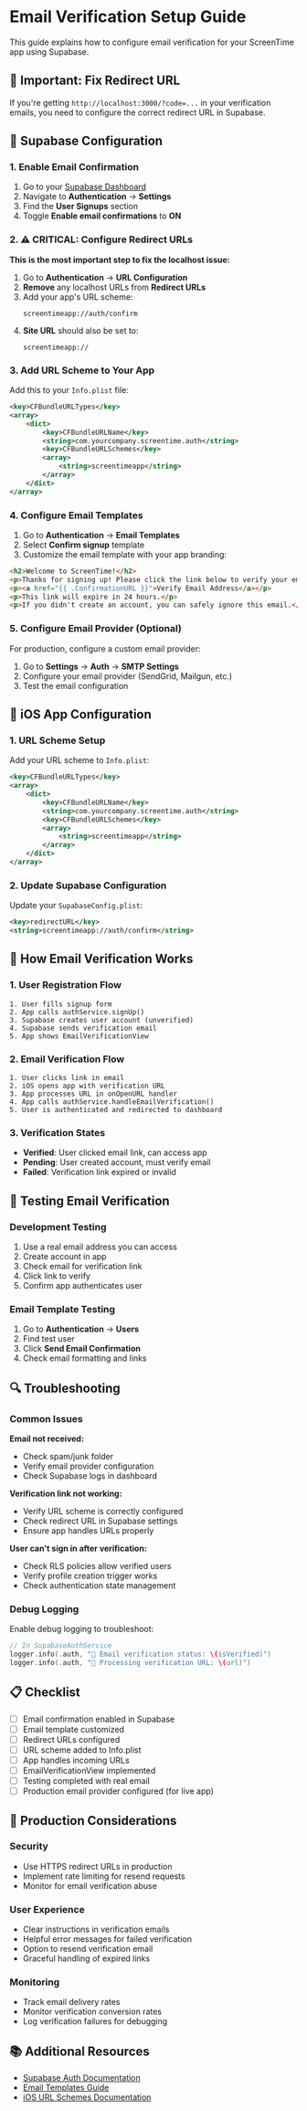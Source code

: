 # Email Verification Setup Guide

This guide explains how to configure email verification for your ScreenTime app using Supabase.

## 🚨 **Important: Fix Redirect URL**

If you're getting `http://localhost:3000/?code=...` in your verification emails, you need to configure the correct redirect URL in Supabase.

## 🔧 Supabase Configuration

### 1. Enable Email Confirmation

1. Go to your [Supabase Dashboard](https://app.supabase.com)
2. Navigate to **Authentication** → **Settings**
3. Find the **User Signups** section
4. Toggle **Enable email confirmations** to **ON**

### 2. ⚠️ **CRITICAL: Configure Redirect URLs**

**This is the most important step to fix the localhost issue:**

1. Go to **Authentication** → **URL Configuration**
2. **Remove** any localhost URLs from **Redirect URLs**
3. Add your app's URL scheme:
   ```
   screentimeapp://auth/confirm
   ```
4. **Site URL** should also be set to:
   ```
   screentimeapp://
   ```

### 3. Add URL Scheme to Your App

Add this to your `Info.plist` file:

```xml
<key>CFBundleURLTypes</key>
<array>
    <dict>
        <key>CFBundleURLName</key>
        <string>com.yourcompany.screentime.auth</string>
        <key>CFBundleURLSchemes</key>
        <array>
            <string>screentimeapp</string>
        </array>
    </dict>
</array>
```

### 4. Configure Email Templates

1. Go to **Authentication** → **Email Templates**
2. Select **Confirm signup** template
3. Customize the email template with your app branding:

```html
<h2>Welcome to ScreenTime!</h2>
<p>Thanks for signing up! Please click the link below to verify your email address:</p>
<p><a href="{{ .ConfirmationURL }}">Verify Email Address</a></p>
<p>This link will expire in 24 hours.</p>
<p>If you didn't create an account, you can safely ignore this email.</p>
```

### 5. Configure Email Provider (Optional)

For production, configure a custom email provider:

1. Go to **Settings** → **Auth** → **SMTP Settings**
2. Configure your email provider (SendGrid, Mailgun, etc.)
3. Test the email configuration

## 📱 iOS App Configuration

### 1. URL Scheme Setup

Add your URL scheme to `Info.plist`:

```xml
<key>CFBundleURLTypes</key>
<array>
    <dict>
        <key>CFBundleURLName</key>
        <string>com.yourcompany.screentime.auth</string>
        <key>CFBundleURLSchemes</key>
        <array>
            <string>screentimeapp</string>
        </array>
    </dict>
</array>
```

### 2. Update Supabase Configuration

Update your `SupabaseConfig.plist`:

```xml
<key>redirectURL</key>
<string>screentimeapp://auth/confirm</string>
```

## 🔄 How Email Verification Works

### 1. User Registration Flow

```
1. User fills signup form
2. App calls authService.signUp()
3. Supabase creates user account (unverified)
4. Supabase sends verification email
5. App shows EmailVerificationView
```

### 2. Email Verification Flow

```
1. User clicks link in email
2. iOS opens app with verification URL
3. App processes URL in onOpenURL handler
4. App calls authService.handleEmailVerification()
5. User is authenticated and redirected to dashboard
```

### 3. Verification States

- **Verified**: User clicked email link, can access app
- **Pending**: User created account, must verify email
- **Failed**: Verification link expired or invalid

## 🧪 Testing Email Verification

### Development Testing

1. Use a real email address you can access
2. Create account in app
3. Check email for verification link
4. Click link to verify
5. Confirm app authenticates user

### Email Template Testing

1. Go to **Authentication** → **Users**
2. Find test user
3. Click **Send Email Confirmation**
4. Check email formatting and links

## 🔍 Troubleshooting

### Common Issues

**Email not received:**
- Check spam/junk folder
- Verify email provider configuration
- Check Supabase logs in dashboard

**Verification link not working:**
- Verify URL scheme is correctly configured
- Check redirect URL in Supabase settings
- Ensure app handles URLs properly

**User can't sign in after verification:**
- Check RLS policies allow verified users
- Verify profile creation trigger works
- Check authentication state management

### Debug Logging

Enable debug logging to troubleshoot:

```swift
// In SupabaseAuthService
logger.info(.auth, "📧 Email verification status: \(isVerified)")
logger.info(.auth, "🔗 Processing verification URL: \(url)")
```

## 📋 Checklist

- [ ] Email confirmation enabled in Supabase
- [ ] Email template customized
- [ ] Redirect URLs configured
- [ ] URL scheme added to Info.plist
- [ ] App handles incoming URLs
- [ ] EmailVerificationView implemented
- [ ] Testing completed with real email
- [ ] Production email provider configured (for live app)

## 🚀 Production Considerations

### Security
- Use HTTPS redirect URLs in production
- Implement rate limiting for resend requests
- Monitor for email verification abuse

### User Experience
- Clear instructions in verification emails
- Helpful error messages for failed verification
- Option to resend verification email
- Graceful handling of expired links

### Monitoring
- Track email delivery rates
- Monitor verification conversion rates
- Log verification failures for debugging

## 📚 Additional Resources

- [Supabase Auth Documentation](https://supabase.com/docs/guides/auth)
- [Email Templates Guide](https://supabase.com/docs/guides/auth/auth-email-templates)
- [iOS URL Schemes Documentation](https://developer.apple.com/documentation/xcode/defining-a-custom-url-scheme-for-your-app) 